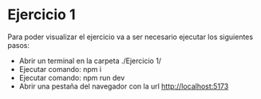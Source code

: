 # Ejercicio 1 

Para poder visualizar el ejercicio va a ser necesario ejecutar los siguientes pasos:

- Abrir un terminal en la carpeta ./Ejercicio 1/
- Ejecutar comando: npm i
- Ejecutar comando: npm run dev
- Abrir una pestaña del navegador con la url [http://localhost:5173](http://localhost:5173)
